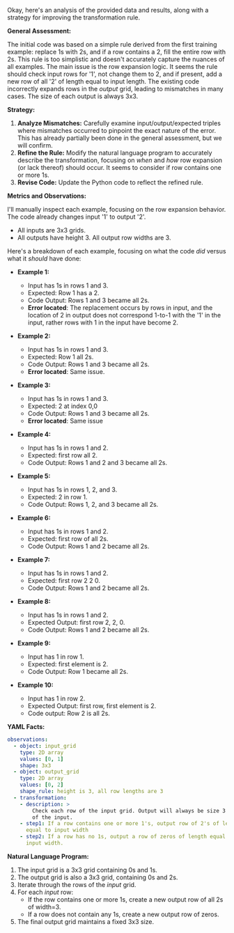 Okay, here's an analysis of the provided data and results, along with a strategy for improving the transformation rule.

**General Assessment:**

The initial code was based on a simple rule derived from the first training example: replace 1s with 2s, and if a row contains a 2, fill the entire row with 2s. This rule is too simplistic and doesn't accurately capture the nuances of all examples. The main issue is the row expansion logic. It seems the rule should check input rows for '1', not change them to 2, and if present, add a new row of all '2' of length equal to input length. The existing code incorrectly expands rows in the *output* grid, leading to mismatches in many cases. The size of each output is always 3x3.

**Strategy:**

1.  **Analyze Mismatches:** Carefully examine input/output/expected triples where mismatches occurred to pinpoint the exact nature of the error. This has already partially been done in the general assessment, but we will confirm.
2.  **Refine the Rule:** Modify the natural language program to accurately describe the transformation, focusing on *when* and *how* row expansion (or lack thereof) should occur. It seems to consider if row contains one or more 1s.
3.  **Revise Code:** Update the Python code to reflect the refined rule.

**Metrics and Observations:**

I'll manually inspect each example, focusing on the row expansion behavior. The code already changes input '1' to output '2'.
*   All inputs are 3x3 grids.
*   All outputs have height 3. All output row widths are 3.

Here's a breakdown of each example, focusing on what the code *did* versus what it *should* have done:

*   **Example 1:**
    *   Input has 1s in rows 1 and 3.
    *   Expected: Row 1 has a 2.
    *   Code Output: Rows 1 and 3 became all 2s.
    *  **Error located**: The replacement occurs by rows in input, and the location of 2 in output does not correspond 1-to-1 with the '1' in the input, rather rows with 1 in the input have become 2.

*   **Example 2:**
    *   Input has 1s in rows 1 and 3.
    *   Expected: Row 1 all 2s.
    *   Code Output: Rows 1 and 3 became all 2s.
    *   **Error located**: Same issue.

*   **Example 3:**
    *   Input has 1s in rows 1 and 3.
    *   Expected: 2 at index 0,0
    *   Code Output: Rows 1 and 3 became all 2s.
    *   **Error located**: Same issue

*   **Example 4:**
    *   Input has 1s in rows 1 and 2.
    *   Expected: first row all 2.
    *   Code Output: Rows 1 and 2 and 3 became all 2s.

*   **Example 5:**
    *   Input has 1s in rows 1, 2, and 3.
    *   Expected: 2 in row 1.
    *   Code Output: Rows 1, 2, and 3 became all 2s.

*   **Example 6:**
    *   Input has 1s in rows 1 and 2.
    *   Expected: first row of all 2s.
    *   Code Output: Rows 1 and 2 became all 2s.

*   **Example 7:**
    *   Input has 1s in rows 1 and 2.
    *   Expected: first row 2 2 0.
    *   Code Output: Rows 1 and 2 became all 2s.

*   **Example 8:**
    *   Input has 1s in rows 1 and 2.
    *   Expected Output: first row 2, 2, 0.
    *   Code Output: Rows 1 and 2 became all 2s.

*   **Example 9:**
    *   Input has 1 in row 1.
    *   Expected: first element is 2.
    *   Code Output: Row 1 became all 2s.

*   **Example 10:**
    *   Input has 1 in row 2.
    *   Expected Output: first row, first element is 2.
    *   Code output: Row 2 is all 2s.

**YAML Facts:**


```yaml
observations:
  - object: input_grid
    type: 2D array
    values: [0, 1]
    shape: 3x3
  - object: output_grid
    type: 2D array
    values: [0, 2]
    shape_rule: height is 3, all row lengths are 3
  - transformation:
    - description: >
        Check each row of the input grid. Output will always be size 3 x width
        of the input.
    - step1: If a row contains one or more 1's, output row of 2's of length
      equal to input width
    - step2: If a row has no 1s, output a row of zeros of length equal to the
      input width.
```


**Natural Language Program:**

1.  The input grid is a 3x3 grid containing 0s and 1s.
2.  The output grid is also a 3x3 grid, containing 0s and 2s.
3.  Iterate through the rows of the *input* grid.
4.  For each *input* row:
    *   If the row contains one or more 1s, create a new output row of all 2s of width=3.
    *    If a row does not contain any 1s, create a new output row of zeros.
5.  The final output grid maintains a fixed 3x3 size.

